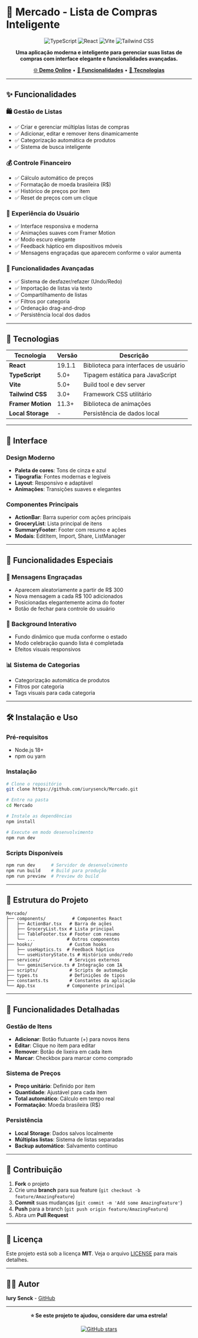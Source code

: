 # 🛒 Mercado - Lista de Compras Inteligente

<div align="center">

![TypeScript](https://img.shields.io/badge/TypeScript-007ACC?style=for-the-badge&logo=typescript&logoColor=white)
![React](https://img.shields.io/badge/React-20232A?style=for-the-badge&logo=react&logoColor=61DAFB)
![Vite](https://img.shields.io/badge/Vite-646CFF?style=for-the-badge&logo=vite&logoColor=white)
![Tailwind CSS](https://img.shields.io/badge/Tailwind_CSS-38B2AC?style=for-the-badge&logo=tailwind-css&logoColor=white)

**Uma aplicação moderna e inteligente para gerenciar suas listas de compras com interface elegante e funcionalidades avançadas.**

[🌐 **Demo Online**](https://mercado-app.vercel.app) • [📱 **Funcionalidades**](#-funcionalidades) • [🚀 **Tecnologias**](#-tecnologias)

</div>

---

## ✨ Funcionalidades

### 🛍️ **Gestão de Listas**
- ✅ Criar e gerenciar múltiplas listas de compras
- ✅ Adicionar, editar e remover itens dinamicamente
- ✅ Categorização automática de produtos
- ✅ Sistema de busca inteligente

### 💰 **Controle Financeiro**
- ✅ Cálculo automático de preços
- ✅ Formatação de moeda brasileira (R$)
- ✅ Histórico de preços por item
- ✅ Reset de preços com um clique

### 🎯 **Experiência do Usuário**
- ✅ Interface responsiva e moderna
- ✅ Animações suaves com Framer Motion
- ✅ Modo escuro elegante
- ✅ Feedback háptico em dispositivos móveis
- ✅ Mensagens engraçadas que aparecem conforme o valor aumenta

### 🔄 **Funcionalidades Avançadas**
- ✅ Sistema de desfazer/refazer (Undo/Redo)
- ✅ Importação de listas via texto
- ✅ Compartilhamento de listas
- ✅ Filtros por categoria
- ✅ Ordenação drag-and-drop
- ✅ Persistência local dos dados

---

## 🚀 Tecnologias

| Tecnologia | Versão | Descrição |
|------------|--------|-----------|
| **React** | 19.1.1 | Biblioteca para interfaces de usuário |
| **TypeScript** | 5.0+ | Tipagem estática para JavaScript |
| **Vite** | 5.0+ | Build tool e dev server |
| **Tailwind CSS** | 3.0+ | Framework CSS utilitário |
| **Framer Motion** | 11.3+ | Biblioteca de animações |
| **Local Storage** | - | Persistência de dados local |

---

## 🎨 Interface

### Design Moderno
- **Paleta de cores**: Tons de cinza e azul
- **Tipografia**: Fontes modernas e legíveis
- **Layout**: Responsivo e adaptável
- **Animações**: Transições suaves e elegantes

### Componentes Principais
- **ActionBar**: Barra superior com ações principais
- **GroceryList**: Lista principal de itens
- **SummaryFooter**: Footer com resumo e ações
- **Modais**: EditItem, Import, Share, ListManager

---

## 📱 Funcionalidades Especiais

### 🎉 Mensagens Engraçadas
- Aparecem aleatoriamente a partir de R$ 300
- Nova mensagem a cada R$ 100 adicionados
- Posicionadas elegantemente acima do footer
- Botão de fechar para controle do usuário

### 🎨 Background Interativo
- Fundo dinâmico que muda conforme o estado
- Modo celebração quando lista é completada
- Efeitos visuais responsivos

### 📊 Sistema de Categorias
- Categorização automática de produtos
- Filtros por categoria
- Tags visuais para cada categoria

---

## 🛠️ Instalação e Uso

### Pré-requisitos
- Node.js 18+ 
- npm ou yarn

### Instalação
```bash
# Clone o repositório
git clone https://github.com/iurysenck/Mercado.git

# Entre na pasta
cd Mercado

# Instale as dependências
npm install

# Execute em modo desenvolvimento
npm run dev
```

### Scripts Disponíveis
```bash
npm run dev      # Servidor de desenvolvimento
npm run build    # Build para produção
npm run preview  # Preview do build
```

---

## 📁 Estrutura do Projeto

```
Mercado/
├── components/          # Componentes React
│   ├── ActionBar.tsx   # Barra de ações
│   ├── GroceryList.tsx # Lista principal
│   ├── TableFooter.tsx # Footer com resumo
│   └── ...            # Outros componentes
├── hooks/              # Custom hooks
│   ├── useHaptics.ts  # Feedback háptico
│   └── useHistoryState.ts # Histórico undo/redo
├── services/           # Serviços externos
│   └── geminiService.ts # Integração com IA
├── scripts/            # Scripts de automação
├── types.ts            # Definições de tipos
├── constants.ts        # Constantes da aplicação
└── App.tsx            # Componente principal
```

---

## 🎯 Funcionalidades Detalhadas

### Gestão de Itens
- **Adicionar**: Botão flutuante (+) para novos itens
- **Editar**: Clique no item para editar
- **Remover**: Botão de lixeira em cada item
- **Marcar**: Checkbox para marcar como comprado

### Sistema de Preços
- **Preço unitário**: Definido por item
- **Quantidade**: Ajustável para cada item
- **Total automático**: Cálculo em tempo real
- **Formatação**: Moeda brasileira (R$)

### Persistência
- **Local Storage**: Dados salvos localmente
- **Múltiplas listas**: Sistema de listas separadas
- **Backup automático**: Salvamento contínuo

---

## 🤝 Contribuição

1. **Fork** o projeto
2. Crie uma **branch** para sua feature (`git checkout -b feature/AmazingFeature`)
3. **Commit** suas mudanças (`git commit -m 'Add some AmazingFeature'`)
4. **Push** para a branch (`git push origin feature/AmazingFeature`)
5. Abra um **Pull Request**

---

## 📄 Licença

Este projeto está sob a licença **MIT**. Veja o arquivo [LICENSE](LICENSE) para mais detalhes.

---

## 👨‍💻 Autor

**Iury Senck** - [GitHub](https://github.com/iurysenck)

---

<div align="center">

**⭐ Se este projeto te ajudou, considere dar uma estrela!**

[![GitHub stars](https://img.shields.io/github/stars/iurysenck/Mercado?style=social)](https://github.com/iurysenck/Mercado/stargazers)

</div>

